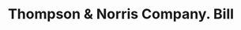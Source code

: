 ---
doi: 10.7916/D8QZ3P5V
date_other: '1905'
date_other_textual: '1905'
form: printed ephemera
genre:
- Invoices
name:
- Thompson & Norris Company
object_in_context_url: https://biggert.cul.columbia.edu/items/view/ave_biggert_01904
subject_hierarchical_geographic:
- New York, New York, United States
subject_name:
- Thompson & Norris Company
title: Thompson & Norris Company. Bill
sort_title: Thompson & Norris Company. Bill
call_number: ave_biggert_01904
coordinates:
- 40.69277777777778,-73.99027777777778
pid: ave_biggert_01904
identifiers: ave_biggert_01904
thumbnail: https://derivativo-2.library.columbia.edu/iiif/2/ldpd:490641/full/!256,256/0/native.jpg
permalink: "/items/ave_biggert_01904/"
layout: iiif-image-page
---